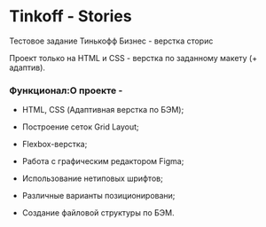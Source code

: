 # Tinkoff - Stories

Тестовое задание Тинькофф Бизнес - верстка сторис

Проект только на HTML и CSS - верстка по заданному макету (+ адаптив).

### Функционал:О проекте -
- HTML, CSS (Адаптивная верстка по БЭМ);

- Построение сеток Grid Layout;
- Flexbox-верстка;
- Работа с графическим редактором Figma;
- Использование нетиповых шрифтов;
- Различные варианты позиционировани;
- Создание файловой структуры по БЭМ.